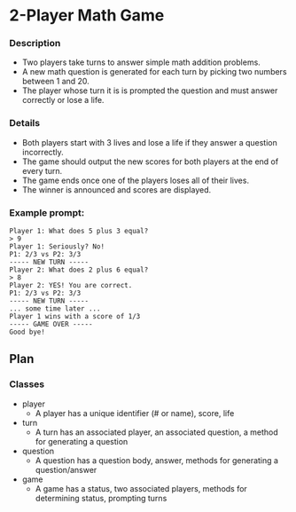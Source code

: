 # 2-Player Math Game

### Description
- Two players take turns to answer simple math addition problems.
- A new math question is generated for each turn by picking two numbers between 1 and 20.
- The player whose turn it is is prompted the question and must answer correctly or lose a life.

### Details
- Both players start with 3 lives and lose a life if they answer a question incorrectly.
- The game should output the new scores for both players at the end of every turn.
- The game ends once one of the players loses all of their lives.
- The winner is announced and scores are displayed.

### Example prompt:
```
Player 1: What does 5 plus 3 equal?
> 9
Player 1: Seriously? No!
P1: 2/3 vs P2: 3/3
----- NEW TURN -----
Player 2: What does 2 plus 6 equal?
> 8
Player 2: YES! You are correct.
P1: 2/3 vs P2: 3/3
----- NEW TURN -----
... some time later ...
Player 1 wins with a score of 1/3
----- GAME OVER -----
Good bye!
```

## Plan
### Classes
- player
  - A player has a unique identifier (# or name), score, life
- turn
  - A turn has an associated player, an associated question, a method for generating a question
- question
  - A question has a question body, answer, methods for generating a question/answer
- game
  - A game has a status, two associated players, methods for determining status, prompting turns